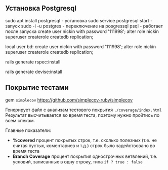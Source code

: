 
## Установка Postgresql
sudo apt install postgresql - установка
sudo service postgresql start - запуск
sudo -i -u postgres - переключение на posgressql
psql - работает после запуска
create user nickin with password '111998'; alter role nickin superuser createrole createdb replication;

local user bd:
create user nickin with password '111998'; alter role nickin superuser createrole createdb replication;

rails generate rspec:install

rails generate devise:install

## Покрытие тестами

gem `simplecov`
https://github.com/simplecov-ruby/simplecov

Генерирует файл с анализам тестового покрытия `./coverage/index.html`
Результат высчитывается во время теста, поэтому нужно пройтись по всем спекам.

Главные показатели:
* **%covered** процент покрытых строк, т.е. сколько полезных (т.е. не считая пустых, коментариев и т.д.) строк было задействовано во время теста
* **Branch Coverage** процент покрытия однострочных ветвлений, т.е. условий, записанных в одну строку, типа `if ? true : false`
